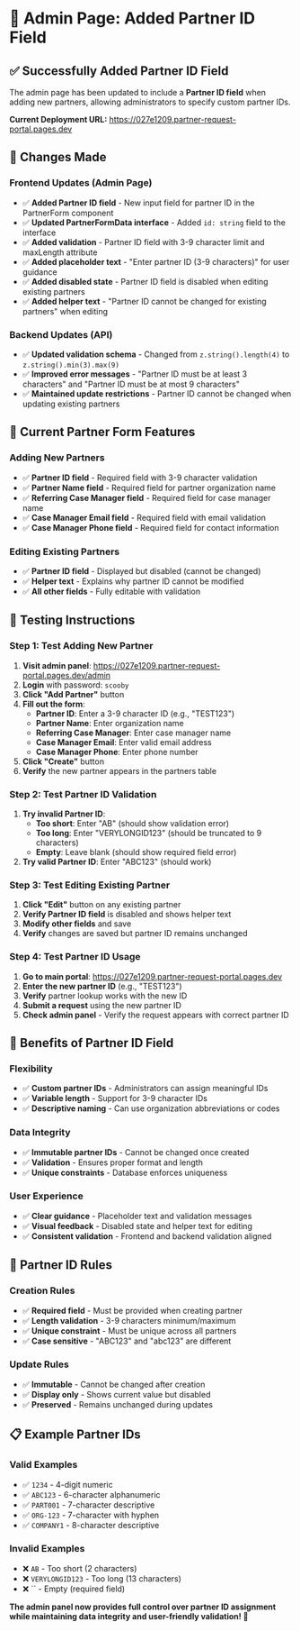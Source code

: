 # 🔧 Admin Page: Added Partner ID Field

## ✅ **Successfully Added Partner ID Field**

The admin page has been updated to include a **Partner ID field** when adding new partners, allowing administrators to specify custom partner IDs.

**Current Deployment URL:** https://027e1209.partner-request-portal.pages.dev

## 🔧 **Changes Made**

### **Frontend Updates (Admin Page)**
- ✅ **Added Partner ID field** - New input field for partner ID in the PartnerForm component
- ✅ **Updated PartnerFormData interface** - Added `id: string` field to the interface
- ✅ **Added validation** - Partner ID field with 3-9 character limit and maxLength attribute
- ✅ **Added placeholder text** - "Enter partner ID (3-9 characters)" for user guidance
- ✅ **Added disabled state** - Partner ID field is disabled when editing existing partners
- ✅ **Added helper text** - "Partner ID cannot be changed for existing partners" when editing

### **Backend Updates (API)**
- ✅ **Updated validation schema** - Changed from `z.string().length(4)` to `z.string().min(3).max(9)`
- ✅ **Improved error messages** - "Partner ID must be at least 3 characters" and "Partner ID must be at most 9 characters"
- ✅ **Maintained update restrictions** - Partner ID cannot be changed when updating existing partners

## 🎯 **Current Partner Form Features**

### **Adding New Partners**
- ✅ **Partner ID field** - Required field with 3-9 character validation
- ✅ **Partner Name field** - Required field for partner organization name
- ✅ **Referring Case Manager field** - Required field for case manager name
- ✅ **Case Manager Email field** - Required field with email validation
- ✅ **Case Manager Phone field** - Required field for contact information

### **Editing Existing Partners**
- ✅ **Partner ID field** - Displayed but disabled (cannot be changed)
- ✅ **Helper text** - Explains why partner ID cannot be modified
- ✅ **All other fields** - Fully editable with validation

## 🧪 **Testing Instructions**

### **Step 1: Test Adding New Partner**
1. **Visit admin panel**: https://027e1209.partner-request-portal.pages.dev/admin
2. **Login** with password: `scooby`
3. **Click "Add Partner"** button
4. **Fill out the form**:
   - **Partner ID**: Enter a 3-9 character ID (e.g., "TEST123")
   - **Partner Name**: Enter organization name
   - **Referring Case Manager**: Enter case manager name
   - **Case Manager Email**: Enter valid email address
   - **Case Manager Phone**: Enter phone number
5. **Click "Create"** button
6. **Verify** the new partner appears in the partners table

### **Step 2: Test Partner ID Validation**
1. **Try invalid Partner ID**:
   - **Too short**: Enter "AB" (should show validation error)
   - **Too long**: Enter "VERYLONGID123" (should be truncated to 9 characters)
   - **Empty**: Leave blank (should show required field error)
2. **Try valid Partner ID**: Enter "ABC123" (should work)

### **Step 3: Test Editing Existing Partner**
1. **Click "Edit"** button on any existing partner
2. **Verify Partner ID field** is disabled and shows helper text
3. **Modify other fields** and save
4. **Verify** changes are saved but partner ID remains unchanged

### **Step 4: Test Partner ID Usage**
1. **Go to main portal**: https://027e1209.partner-request-portal.pages.dev
2. **Enter the new partner ID** (e.g., "TEST123")
3. **Verify** partner lookup works with the new ID
4. **Submit a request** using the new partner ID
5. **Check admin panel** - Verify the request appears with correct partner ID

## 🎉 **Benefits of Partner ID Field**

### **Flexibility**
- ✅ **Custom partner IDs** - Administrators can assign meaningful IDs
- ✅ **Variable length** - Support for 3-9 character IDs
- ✅ **Descriptive naming** - Can use organization abbreviations or codes

### **Data Integrity**
- ✅ **Immutable partner IDs** - Cannot be changed once created
- ✅ **Validation** - Ensures proper format and length
- ✅ **Unique constraints** - Database enforces uniqueness

### **User Experience**
- ✅ **Clear guidance** - Placeholder text and validation messages
- ✅ **Visual feedback** - Disabled state and helper text for editing
- ✅ **Consistent validation** - Frontend and backend validation aligned

## 🔄 **Partner ID Rules**

### **Creation Rules**
- ✅ **Required field** - Must be provided when creating partner
- ✅ **Length validation** - 3-9 characters minimum/maximum
- ✅ **Unique constraint** - Must be unique across all partners
- ✅ **Case sensitive** - "ABC123" and "abc123" are different

### **Update Rules**
- ✅ **Immutable** - Cannot be changed after creation
- ✅ **Display only** - Shows current value but disabled
- ✅ **Preserved** - Remains unchanged during updates

## 📋 **Example Partner IDs**

### **Valid Examples**
- ✅ `1234` - 4-digit numeric
- ✅ `ABC123` - 6-character alphanumeric
- ✅ `PART001` - 7-character descriptive
- ✅ `ORG-123` - 7-character with hyphen
- ✅ `COMPANY1` - 8-character descriptive

### **Invalid Examples**
- ❌ `AB` - Too short (2 characters)
- ❌ `VERYLONGID123` - Too long (13 characters)
- ❌ `` - Empty (required field)

**The admin panel now provides full control over partner ID assignment while maintaining data integrity and user-friendly validation! 🔧**

